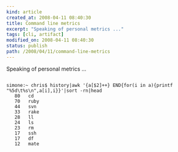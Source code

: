 ```yaml
---
kind: article
created_at: 2008-04-11 08:40:30
title: Command line metrics
excerpt: "Speaking of personal metrics ..."
tags: [cli, artifact]
modified_on: 2008-04-11 08:40:30
status: publish 
path: /2008/04/11/command-line-metrics
---
```


Speaking of personal metrics ...

<pre>
<code>
simone:~ chris$ history|awk '{a[$2]++} END{for(i in a){printf "%5d\t%s\n",a[i],i}}'|sort -rn|head
   80   cd
   70   ruby
   44   svn
   33   rake
   28   ll
   24   ls
   23   rm
   17   ssh
   17   df
   12   mate
</code>
</pre>
